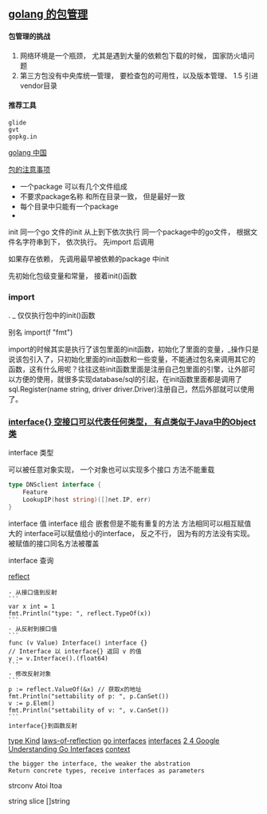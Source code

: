 ## [golang 的包管理](http://www.infoq.com/cn/articles/golang-package-management)

#### 包管理的挑战

1. 网络环境是一个瓶颈， 尤其是遇到大量的依赖包下载的时候， 国家防火墙问题
2. 第三方包没有中央库统一管理， 要检查包的可用性，以及版本管理、 1.5 引进vendor目录

#### 推荐工具

    glide
    gvt
    gopkg.in

[golang 中国](https://golangtc.com/members/city/%E4%B8%8A%E6%B5%B7?p=2)


[包的注意事项](http://www.cnblogs.com/dajianshi/p/3596492.html)
- 一个package 可以有几个文件组成
- 不要求package名称 和所在目录一致， 但是最好一致
- 每个目录中只能有一个package
- 

init 同一个go 文件的init 从上到下依次执行
同一个package中的go文件， 根据文件名字符串到下， 依次执行。
先import 后调用

如果存在依赖， 先调用最早被依赖的package 中init 

先初始化包级变量和常量， 接着init()函数


### import 

. 
_  仅仅执行包中的init()函数

别名    import(f "fmt") 

import的时候其实是执行了该包里面的init函数，初始化了里面的变量，_操作只是说该包引入了，只初始化里面的init函数和一些变量，不能通过包名来调用其它的函数，这有什么用呢？往往这些init函数里面是注册自己包里面的引擎，让外部可以方便的使用，就很多实现database/sql的引起，在init函数里面都是调用了sql.Register(name string, driver driver.Driver)注册自己，然后外部就可以使用了。


### [interface{} 空接口可以代表任何类型， 有点类似于Java中的Object类](http://blog.csdn.net/chuangrain/article/details/9358737)

interface 类型

   可以被任意对象实现， 一个对象也可以实现多个接口
   方法不能重载
``` go
type DNSclient interface {
    Feature
    LookupIP(host string)([]net.IP, err)
}
```
interface 值
interface 组合
    嵌套但是不能有重复的方法
    方法相同可以相互赋值
    大的 interface可以赋值给小的interface， 反之不行， 因为有的方法没有实现。 被赋值的接口同名方法被覆盖

interface 查询

[reflect](http://www.cnblogs.com/coder2012/p/4881854.html)

    - 从接口值到反射
    ```
    var x int = 1
    fmt.Println("type: ", reflect.TypeOf(x))
    ```
    - 从反射到接口值
    ```
    func (v Value) Interface() interface {}
    // Interface 以 interface{} 返回 v 的值
    y := v.Interface().(float64)
    ```
    - 修改反射对象
    ```
    p := reflect.ValueOf(&x) // 获取x的地址
    fmt.Println("settability of p: ", p.CanSet())
    v := p.Elem()
    fmt.Println("settability of v: ", v.CanSet())
    ```
    interface{}到函数反射

[type Kind](https://golang.org/pkg/reflect/)
[laws-of-reflection](https://blog.golang.org/laws-of-reflection)
[go interfaces](https://www.airs.com/blog/archives/277)
[interfaces](https://research.swtch.com/interfaces)
[2 4 Google Understanding Go Interfaces](https://www.youtube.com/watch?v=F4wUrj6pmSI)
[context](https://yq.aliyun.com/articles/69662)

    the bigger the interface, the weaker the abstration
    Return concrete types, receive interfaces as parameters


strconv 
    Atoi
    Itoa

string
slice []string
